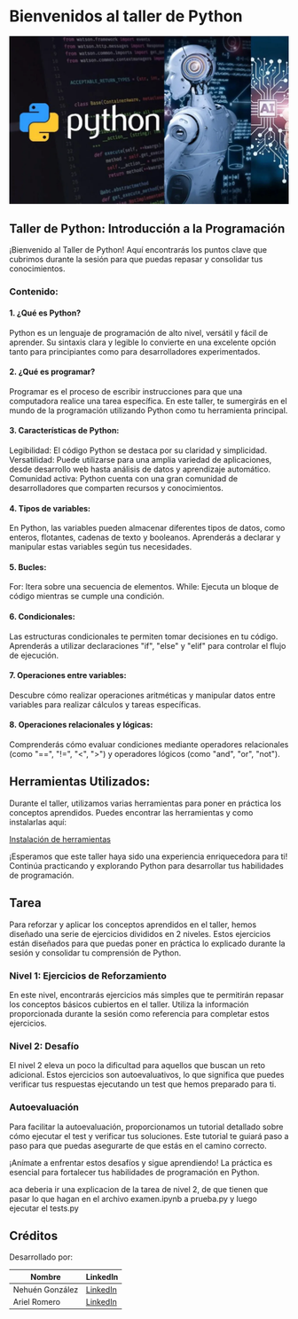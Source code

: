 # Bienvenidos al taller de Python

<p align="center">
  <img width="1000" src="img/code-your-python-programs.png">
  </p>

## Taller de Python: Introducción a la Programación

¡Bienvenido al Taller de Python! Aquí encontrarás los puntos clave que cubrimos durante la sesión para que puedas repasar y consolidar tus conocimientos.

### Contenido:
#### 1. ¿Qué es Python?
Python es un lenguaje de programación de alto nivel, versátil y fácil de aprender. Su sintaxis clara y legible lo convierte en una excelente opción tanto para principiantes como para desarrolladores experimentados.

#### 2. ¿Qué es programar?
Programar es el proceso de escribir instrucciones para que una computadora realice una tarea específica. En este taller, te sumergirás en el mundo de la programación utilizando Python como tu herramienta principal.

#### 3. Características de Python:
Legibilidad: El código Python se destaca por su claridad y simplicidad.
Versatilidad: Puede utilizarse para una amplia variedad de aplicaciones, desde desarrollo web hasta análisis de datos y aprendizaje automático.
Comunidad activa: Python cuenta con una gran comunidad de desarrolladores que comparten recursos y conocimientos.

#### 4. Tipos de variables:
En Python, las variables pueden almacenar diferentes tipos de datos, como enteros, flotantes, cadenas de texto y booleanos. Aprenderás a declarar y manipular estas variables según tus necesidades.

#### 5. Bucles:
For: Itera sobre una secuencia de elementos.
While: Ejecuta un bloque de código mientras se cumple una condición.

#### 6. Condicionales:
Las estructuras condicionales te permiten tomar decisiones en tu código. Aprenderás a utilizar declaraciones "if", "else" y "elif" para controlar el flujo de ejecución.

#### 7. Operaciones entre variables:
Descubre cómo realizar operaciones aritméticas y manipular datos entre variables para realizar cálculos y tareas específicas.

#### 8. Operaciones relacionales y lógicas:
Comprenderás cómo evaluar condiciones mediante operadores relacionales (como "==", "!=", "<", ">") y operadores lógicos (como "and", "or", "not").

## Herramientas Utilizados:
Durante el taller, utilizamos varias herramientas para poner en práctica los conceptos aprendidos. Puedes encontrar las herramientas y como instalarlas aquí:

[Instalación de herramientas](instalacion.md)

¡Esperamos que este taller haya sido una experiencia enriquecedora para ti! Continúa practicando y explorando Python para desarrollar tus habilidades de programación.

## Tarea
Para reforzar y aplicar los conceptos aprendidos en el taller, hemos diseñado una serie de ejercicios divididos en 2 niveles. Estos ejercicios están diseñados para que puedas poner en práctica lo explicado durante la sesión y consolidar tu comprensión de Python.

### Nivel 1: Ejercicios de Reforzamiento
En este nivel, encontrarás ejercicios más simples que te permitirán repasar los conceptos básicos cubiertos en el taller. Utiliza la información proporcionada durante la sesión como referencia para completar estos ejercicios.

### Nivel 2: Desafío
El nivel 2 eleva un poco la dificultad para aquellos que buscan un reto adicional. Estos ejercicios son autoevaluativos, lo que significa que puedes verificar tus respuestas ejecutando un test que hemos preparado para ti.

### Autoevaluación
Para facilitar la autoevaluación, proporcionamos un tutorial detallado sobre cómo ejecutar el test y verificar tus soluciones. Este tutorial te guiará paso a paso para que puedas asegurarte de que estás en el camino correcto.

¡Anímate a enfrentar estos desafíos y sigue aprendiendo! La práctica es esencial para fortalecer tus habilidades de programación en Python.

aca deberia ir una explicacion de la tarea de nivel 2, de que tienen que pasar lo que hagan en el archivo examen.ipynb a prueba.py y luego ejecutar el tests.py

## Créditos
Desarrollado por:

| Nombre | LinkedIn  |
|--------|-----------|
| Nehuén González   | [LinkedIn](https://www.linkedin.com/in/nehuen-gonzalez/) |
| Ariel Romero  | [LinkedIn](https://www.linkedin.com/in/ariel-w-romero/) |
